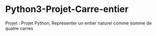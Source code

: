 # Python3-Projet-Carre-entier
Projet : Projet Python, Representer un entier naturel comme somme de quatre carres
